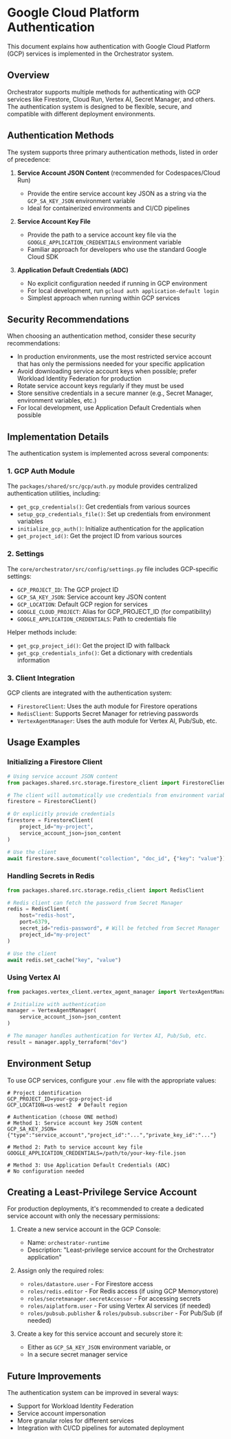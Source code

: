 # Google Cloud Platform Authentication

This document explains how authentication with Google Cloud Platform (GCP) services is implemented in the Orchestrator system.

## Overview

Orchestrator supports multiple methods for authenticating with GCP services like Firestore, Cloud Run, Vertex AI, Secret Manager, and others. The authentication system is designed to be flexible, secure, and compatible with different deployment environments.

## Authentication Methods

The system supports three primary authentication methods, listed in order of precedence:

1. **Service Account JSON Content** (recommended for Codespaces/Cloud Run)
   - Provide the entire service account key JSON as a string via the `GCP_SA_KEY_JSON` environment variable
   - Ideal for containerized environments and CI/CD pipelines

2. **Service Account Key File**
   - Provide the path to a service account key file via the `GOOGLE_APPLICATION_CREDENTIALS` environment variable
   - Familiar approach for developers who use the standard Google Cloud SDK

3. **Application Default Credentials (ADC)**
   - No explicit configuration needed if running in GCP environment
   - For local development, run `gcloud auth application-default login`
   - Simplest approach when running within GCP services

## Security Recommendations

When choosing an authentication method, consider these security recommendations:

- In production environments, use the most restricted service account that has only the permissions needed for your specific application
- Avoid downloading service account keys when possible; prefer Workload Identity Federation for production
- Rotate service account keys regularly if they must be used
- Store sensitive credentials in a secure manner (e.g., Secret Manager, environment variables, etc.)
- For local development, use Application Default Credentials when possible

## Implementation Details

The authentication system is implemented across several components:

### 1. GCP Auth Module

The `packages/shared/src/gcp/auth.py` module provides centralized authentication utilities, including:

- `get_gcp_credentials()`: Get credentials from various sources
- `setup_gcp_credentials_file()`: Set up credentials from environment variables
- `initialize_gcp_auth()`: Initialize authentication for the application
- `get_project_id()`: Get the project ID from various sources

### 2. Settings

The `core/orchestrator/src/config/settings.py` file includes GCP-specific settings:

- `GCP_PROJECT_ID`: The GCP project ID
- `GCP_SA_KEY_JSON`: Service account key JSON content
- `GCP_LOCATION`: Default GCP region for services
- `GOOGLE_CLOUD_PROJECT`: Alias for GCP_PROJECT_ID (for compatibility)
- `GOOGLE_APPLICATION_CREDENTIALS`: Path to credentials file

Helper methods include:
- `get_gcp_project_id()`: Get the project ID with fallback
- `get_gcp_credentials_info()`: Get a dictionary with credentials information

### 3. Client Integration

GCP clients are integrated with the authentication system:

- `FirestoreClient`: Uses the auth module for Firestore operations
- `RedisClient`: Supports Secret Manager for retrieving passwords
- `VertexAgentManager`: Uses the auth module for Vertex AI, Pub/Sub, etc.

## Usage Examples

### Initializing a Firestore Client

```python
# Using service account JSON content
from packages.shared.src.storage.firestore_client import FirestoreClient

# The client will automatically use credentials from environment variables
firestore = FirestoreClient()

# Or explicitly provide credentials
firestore = FirestoreClient(
    project_id="my-project",
    service_account_json=json_content
)

# Use the client
await firestore.save_document("collection", "doc_id", {"key": "value"})
```

### Handling Secrets in Redis

```python
from packages.shared.src.storage.redis_client import RedisClient

# Redis client can fetch the password from Secret Manager
redis = RedisClient(
    host="redis-host",
    port=6379,
    secret_id="redis-password", # Will be fetched from Secret Manager
    project_id="my-project"
)

# Use the client
await redis.set_cache("key", "value")
```

### Using Vertex AI

```python
from packages.vertex_client.vertex_agent_manager import VertexAgentManager

# Initialize with authentication
manager = VertexAgentManager(
    service_account_json=json_content
)

# The manager handles authentication for Vertex AI, Pub/Sub, etc.
result = manager.apply_terraform("dev")
```

## Environment Setup

To use GCP services, configure your `.env` file with the appropriate values:

```
# Project identification 
GCP_PROJECT_ID=your-gcp-project-id
GCP_LOCATION=us-west2  # Default region

# Authentication (choose ONE method)
# Method 1: Service account key JSON content
GCP_SA_KEY_JSON={"type":"service_account","project_id":"...","private_key_id":"..."}

# Method 2: Path to service account key file
GOOGLE_APPLICATION_CREDENTIALS=/path/to/your-key-file.json

# Method 3: Use Application Default Credentials (ADC)
# No configuration needed
```

## Creating a Least-Privilege Service Account

For production deployments, it's recommended to create a dedicated service account with only the necessary permissions:

1. Create a new service account in the GCP Console:
   - Name: `orchestrator-runtime`
   - Description: "Least-privilege service account for the Orchestrator application"

2. Assign only the required roles:
   - `roles/datastore.user` - For Firestore access
   - `roles/redis.editor` - For Redis access (if using GCP Memorystore)
   - `roles/secretmanager.secretAccessor` - For accessing secrets
   - `roles/aiplatform.user` - For using Vertex AI services (if needed)
   - `roles/pubsub.publisher` & `roles/pubsub.subscriber` - For Pub/Sub (if needed)

3. Create a key for this service account and securely store it:
   - Either as `GCP_SA_KEY_JSON` environment variable, or
   - In a secure secret manager service

## Future Improvements

The authentication system can be improved in several ways:

- Support for Workload Identity Federation
- Service account impersonation
- More granular roles for different services
- Integration with CI/CD pipelines for automated deployment
